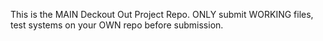 This is the MAIN Deckout Out Project Repo.
ONLY submit WORKING files, test systems on your OWN repo before submission.